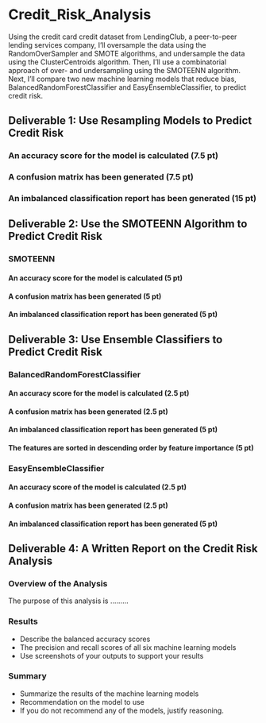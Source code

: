 # Credit_Risk_Analysis
Using the credit card credit dataset from LendingClub, a peer-to-peer lending services company, I’ll oversample the data using the RandomOverSampler and SMOTE algorithms, and undersample the data using the ClusterCentroids algorithm. Then, I’ll use a combinatorial approach of over- and undersampling using the SMOTEENN algorithm. Next, I’ll compare two new machine learning models that reduce bias, BalancedRandomForestClassifier and EasyEnsembleClassifier, to predict credit risk.

## Deliverable 1: Use Resampling Models to Predict Credit Risk
### An accuracy score for the model is calculated (7.5 pt)
### A confusion matrix has been generated (7.5 pt)
### An imbalanced classification report has been generated (15 pt)

## Deliverable 2: Use the SMOTEENN Algorithm to Predict Credit Risk
### SMOTEENN 
#### An accuracy score for the model is calculated (5 pt)
#### A confusion matrix has been generated (5 pt)
#### An imbalanced classification report has been generated (5 pt)

## Deliverable 3: Use Ensemble Classifiers to Predict Credit Risk
### BalancedRandomForestClassifier
#### An accuracy score for the model is calculated (2.5 pt)

#### A confusion matrix has been generated (2.5 pt)

#### An imbalanced classification report has been generated (5 pt)

#### The features are sorted in descending order by feature importance (5 pt)

### EasyEnsembleClassifier
#### An accuracy score of the model is calculated (2.5 pt)

#### A confusion matrix has been generated (2.5 pt)

#### An imbalanced classification report has been generated (5 pt)

## Deliverable 4: A Written Report on the Credit Risk Analysis
### Overview of the Analysis 
The purpose of this analysis is .........

### Results
- Describe the balanced accuracy scores
- The precision and recall scores of all six machine learning models
- Use screenshots of your outputs to support your results

### Summary
- Summarize the results of the machine learning models
- Recommendation on the model to use
- If you do not recommend any of the models, justify reasoning.
